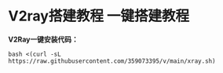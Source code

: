 # V2ray搭建教程 一键搭建教程

**V2Ray一键安装代码：**<br>

    bash <(curl -sL https://raw.githubusercontent.com/359073395/v/main/xray.sh)

